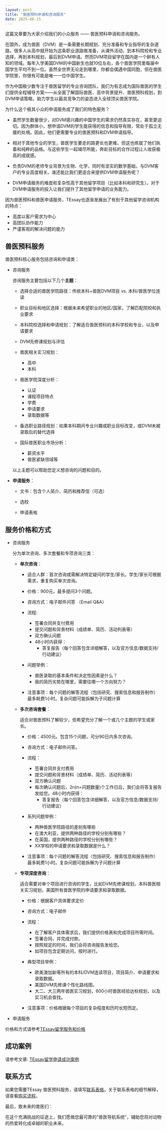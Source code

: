 ```yaml
---
layout: post
title: "兽医预科申请和咨询服务"
date: 2025-06-15
---
```


这篇文章要为大家介绍我们的小众服务 —— 兽医预科申请和咨询服务。

在国外，成为兽医（DVM）是一条需要长期规划、充分准备和专业指导的复杂道路。很多人从高中就开始为这条职业道路做准备，从课外活动，到本科院校和专业选择，再到本科规划，最后到DVM申请。然而DVM项目留学在国内是一个鲜有人知的领域。每年入学美国DVM的中国新生也就10位左右，各个兽医学院里每届中国学生平均不到一位。虽然全世界无论走到哪里，你都会偶遇中国同胞，但在兽医学院里，你很有可能是唯一一位中国学生。

作为中国极少数专注于兽医留学的专业咨询团队，我们为有志成为国际兽医的学生们提供全程辅导方案——从全面了解国际兽医、高中背景提升、兽医预科规划，到DVM申请策略，助力学生以最具竞争力的姿态进入全球顶尖兽医学院。


为什么这个极其小众的申请服务成了我们的特色服务？

+ 虽然学生数量很少，对DVM感兴趣的中国学生的需求仍然真实存在，甚至更迫切。因为群体小，想申请DVM的学生能获得的信息和指导有限，常处于孤立无援的处境。因此，他们更需要专业的兽医预科和DVM申请指导。
  
+ 相对于其他专业的学生，兽医学生要走的路更长也更难，但这也练就了他们执着和纯粹的品格。与这些学生一起竭尽所能，奔赴目标的合作过程让人收获极高的成就感。

+ 负责DVM的老师专业背景为生物、化学，同时有坚实的数学基础，与DVM客户的专业高度相关。谁还能比我们更适合来提供DVM申请服务呢？

+ DVM申请服务的难度和复杂性高于其他留学项目（比如本科和研究生）。对于DVM申请服务的投入让我们提升了其他留学申请的业务能力。

因为兽医预科和兽医申请服务，TEssay也逐渐发展出了有别于其他留学咨询机构的特点：

+ 高度以客户需求为中心
+ 高团队协作能力
+ 严谨客观的解决问题的能力


## 兽医预科服务 ##

兽医预科核心服务包括咨询和申请类：

+ 咨询服务
    
    咨询服务主要包括以下几个**主题**：
    
    + 选择合适的兽医学院路径：传统本科+兽医DVM项目 vs. 本科/兽医学位连读
      
    + 职业目标和地区选择：根据未来希望职业的地区/国家，了解匹配院校和执业要求
      
    + 本科院校选择和申请规划：了解适合兽医预科的本科学校和专业，以及申请要求
      
    + DVM先修课规划与评估
      
    + 兽医相关实习规划：
        + 高中
        + 本科
    
    + 兽医学院深度分析：
        + 认证
        + 课程项目特点
        + 学费
        + 申请要求
        + 录取数据等
    
    + 备选职业路径规划：如果本科期间专业兴趣或职业目标改变，或DVM未被录取后的替代选择
 
    + 国际兽医职业市场分析：
        + 薪资水平
        + 兽医紧缺领域等

    以上主题可以帮助您定义想咨询的问题和目的。

+ **申请服务**：
    
    + 文书：包含个人简介、简历和推荐信（可选）
    
    + 选校
    
    + 申请表格
 
## 服务价格和方式 ##

+ 咨询服务

  分为单次咨询、多次套餐和专项咨询三类：

  + **单次咨询**：

      + 适合人群：首次咨询或需解决特定疑问的学生/家长。学生/家长可根据需求，重复购买单次咨询。
      
      + 价格：900元，最多提问3个问题。
        
      + 咨询方式：电子邮件问答 （Email Q&A）
        
      + 流程:
        
        + 签署合同并支付费用
        + 提交问题和背景材料（成绩单、简历、活动列表等）
        + 双方确认问题
        + 48小时内获得：
            + 答复报告（每个回答包含详细解答，以及官方信息/数据支持/行动建议）

      + 问题举例：
          + 兽医录取的基本条件和决定性因素是什么？
          + 我的简历劣势在哪里，需要往哪一个方向努力？
          
      + 注意事项：每个问题的解答流程（包括研究、搜索信息和报告制作）最多耗费1小时。复杂问题可能拆解为子问题计算
      
       
  + **多次咨询套餐**：

    适合对兽医预科了解较少，但希望充分了解一个或几个主题的学生或家长。
    
    + 价格：4500元。包含15个问题，可分90日内多次咨询。

    + 咨询方式：电子邮件问答。
      
    + 流程：
        + 签署合同并支付费用
        + 提交问题和背景材料（成绩单、简历、活动列表等）
        + 双方确认问题
        + 每次确认问题后，2n(n=问题数量)个工作日后，我们会将答复报告发给您。48小时内获得：
            + 答复报告（每个回答包含详细解答，以及官方信息/数据支持/行动建议） 

    + 系列问题举例：
      + 两种兽医学院路径的差别有哪些
      + 在澳大利亚，提供两种路径的学校分别有哪些？
      + 在英国，提供两种路径的学校分别有哪些？
      + XX学校的申请要求和录取数据是什么？
          
    + 注意事项：每个问题的解答流程（包括研究、搜索信息和报告制作）最多耗费1小时。复杂问题可能拆解为子问题计算
     
  + **专项深度咨询**：

    适合需要对单个项目进行咨询的学生，比如DVM先修课规划，本科兽医相关实习规划，美国所有兽医学院的申请要求和录取数据。

    + 价格：根据客户具体要求定价
   
    + 咨询方式：电子邮件

    + 流程：
        + 在了解客户具体需求后，我们提供价格表和完成项目所需时间。
        + 签署合同，并完成付款。
        + 按照规定的时间，我们会将咨询报告发给您。
        + 如项目包含定期访问，按时进行。

    + 典型项目举例：
        + 欧美澳加新等所有的本科/DVM连读项目，项目简介、申请要求和录取数据。
        + 美国DVM先修课个性化路线图。
        + 大二、大三两年兽医实习规划，600小时兽医经验达标规划，以及实习机会查找。

    + 注意事项：价格根据每个项目的复杂程度和历时长短而定。

+ 申请服务

价格和方式请参考[TEssay留学服务和价格](https://tessay.org/blog/2024/04/02/faq)


## 成功案例 ##

请参考文章: [TEssay留学申请成功案例](https://tessay.org/blog/2024/05/27/successful-cases)

## 联系方式 ##

如果您需要TEssay 兽医预科服务，请填写[联系表格](https://tessay.org/parley/)。关于联系表格的细节解释，请查看[购买流程](https://tessay.org/blog/2024/04/10/contact-form)。

最后，致未来的兽医们：

在这个充满挑战的征途上，我们愿做您最可靠的"兽医导航系统"，辅助您将对动物的热爱转化成卓越的职业未来。

